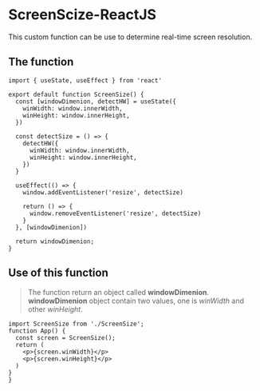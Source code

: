 # ScreenScize-ReactJS
This custom function can be use to determine real-time screen resolution.

## The function
```
import { useState, useEffect } from 'react'

export default function ScreenSize() {
  const [windowDimenion, detectHW] = useState({
    winWidth: window.innerWidth,
    winHeight: window.innerHeight,
  })

  const detectSize = () => {
    detectHW({
      winWidth: window.innerWidth,
      winHeight: window.innerHeight,
    })
  }

  useEffect(() => {
    window.addEventListener('resize', detectSize)

    return () => {
      window.removeEventListener('resize', detectSize)
    }
  }, [windowDimenion])

  return windowDimenion;
}
```

## Use of this function
> The function return an object called **windowDimenion**. **windowDimenion** object contain two values, one is *winWidth* and other *winHeight*.

```
import ScreenSize from './ScreenSize';
function App() {
  const screen = ScreenSize();
  return (
    <p>{screen.winWidth}</p>
    <p>{screen.winHeight}</p>
  )
}
}
```
